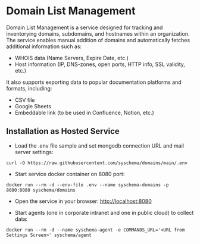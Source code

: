 # Domain List Management

Domain List Management is a service designed for tracking and inventorying domains, 
subdomains, and hostnames within an organization. 
The service enables manual addition of domains and automatically fetches additional information such as:

- WHOIS data (Name Servers, Expire Date, etc.)
- Host information (IP, DNS-zones, open ports, HTTP info, SSL validity, etc.)

It also supports exporting data to popular documentation platforms and formats, including:

- CSV file
- Google Sheets
- Embeddable link (to be used in Confluence, Notion, etc.)


## Installation as Hosted Service

- Load the .env file sample and set mongodb connection URL and mail server settings:
```shell
curl -O https://raw.githubusercontent.com/syschema/domains/main/.env 
````
- Start service docker container on 8080 port:
```shell
docker run --rm -d --env-file .env --name syschema-domains -p 8080:8080 syschema/domains 
```

- Open the service in your browser: [http://localhost:8080](http://localhost:8080)  


- Start agents (one in corporate intranet and one in public cloud) to collect data:
```shell
docker run --rm -d --name syschema-agent -e COMMANDS_URL='<URL from Settings Screen>' syschema/agent 
```




 